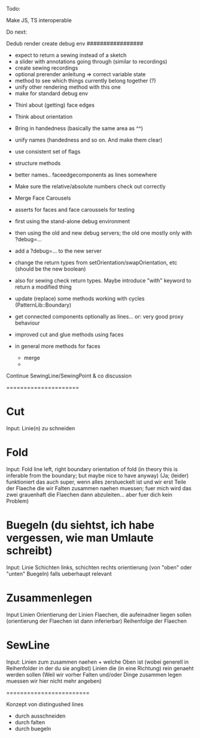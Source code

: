 Todo:

Make JS, TS interoperable

Do next:

Dedub render
create debug env
#################

- expect to return a sewing instead of a sketch
- a slider with annotations going through (similar to recordings)
- create sewing recordings
- optional prerender anleitung => correct variable state
- method to see which things currently belong together (?)
- unify other rendering method with this one
- make for standard debug env

* Thinl about (getting) face edges
* Think about orientation
* Bring in handedness (basically the same area as ^^)
* unify names (handedness and so on. And make them clear)
* use consistent set of flags
* structure methods
* better names.. faceedgecomponents as lines somewhere

* Make sure the relative/absolute numbers check out correctly
* Merge Face Carousels

* asserts for faces and face caroussels for testing
* first using the stand-alone debug environment
* then using the old and new debug servers; the old one mostly only with ?debug=...
* add a ?debug=... to the new server
* change the return types from setOrientation/swapOrientation, etc (should be the new boolean)
* also for sewing check return types. Maybe introduce "with" keyword to return a modified thing
* update (replace) some methods working with cycles (PatternLib::Boundary)
* get connected components optionally as lines... or: very good proxy behaviour
* improved cut and glue methods using faces
* in general more methods for faces
    - merge
    -

Continue SewingLine/SewingPoint & co discussion

=====================

# Cut

Input:
Linie(n) zu schneiden

# Fold

Input:
Fold line
left, right boundary
orientation of fold (in theory this is inferable from the boundary; but maybe nice to have anyway)
(Ja; (leider) funktioniert das auch super, wenn alles zerstueckelt ist und wir erst Teile der Flaeche die wir Falten zusammen naehen muessen; fuer mich wird das zwei grauenhaft die Flaechen dann abzuleiten... aber fuer dich kein Problem)

# Buegeln (du siehtst, ich habe vergessen, wie man Umlaute schreibt)

Input:
Linie
Schichten links, schichten rechts
orientierung (von "oben" oder "unten" Buegeln) falls ueberhaupt relevant

# Zusammenlegen

Input
Linien
Orientierung der Linien
Flaechen, die aufeinadner liegen sollen (orientierung der Flaechen ist dann inferierbar)
Reihenfolge der Flaechen

# SewLine

Input:
Linien zum zusammen naehen + welche Oben ist (wobei generell in Reihenfolder in der du sie angibst)
Linien die (in eine Richtung) rein genaeht werden sollen
(Weil wir vorher Falten und/oder Dinge zusammen legen muessen wir hier nicht mehr angeben)

========================

Konzept von distingushed lines

- durch ausschneiden
- durch falten
- durch buegeln
